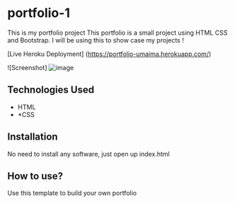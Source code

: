 # portfolio-1
This is my portfolio project
This portfolio is a small project using HTML CSS and Bootstrap. I will be using this to show case my projects !

[Live Heroku Deployment] (https://portfolio-umaima.herokuapp.com/)


![Screenshot] ![image](https://user-images.githubusercontent.com/75455200/119380339-72e8ff80-bc75-11eb-90b0-4eb877092ef4.png)

## Technologies Used

* HTML
* *CSS

## Installation
No need to install any software, just open up index.html

## How to use?

Use this template to build your own portfolio
